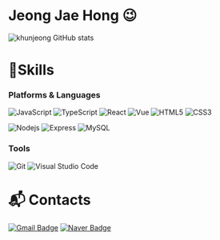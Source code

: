 # Jeong Jae Hong 😉


![khunjeong GitHub stats](https://github-readme-stats.vercel.app/api?username=khunjeong&show_icons=true&theme=radical)
# 💪Skills
### Platforms & Languages
![JavaScript](https://img.shields.io/badge/JavaScript-F7DF1E.svg?&style=for-the-badge&logo=JavaScript&logoColor=white)
![TypeScript](https://img.shields.io/badge/TypeScript-3178C6.svg?&style=for-the-badge&logo=TypeScript&logoColor=white)
![React](https://img.shields.io/badge/React-007396.svg?&style=for-the-badge&logo=React&logoColor=white)
![Vue](https://img.shields.io/badge/Vue-F80000.svg?&style=for-the-badge&logo=Vue&logoColor=white)
![HTML5](https://img.shields.io/badge/HTML5-E34F26.svg?&style=for-the-badge&logo=HTML5&logoColor=white)
![CSS3](https://img.shields.io/badge/CSS3-1572B6.svg?&style=for-the-badge&logo=CSS3&logoColor=white)

![Nodejs](https://img.shields.io/badge/Nodejs-3776AB.svg?&style=for-the-badge&logo=Nodejs&logoColor=white)
![Express](https://img.shields.io/badge/Express-3DDC84.svg?&style=for-the-badge&logo=Express&logoColor=white)
![MySQL](https://img.shields.io/badge/MySQL-4479A1.svg?&style=for-the-badge&logo=MySQL&logoColor=white)

### Tools
![Git](https://img.shields.io/badge/Git-F05032.svg?&style=for-the-badge&logo=Git&logoColor=white)
![Visual Studio Code](https://img.shields.io/badge/Visual%20Studio%20Code-007ACC.svg?&style=for-the-badge&logo=Visual%20Studio%20Code&logoColor=white)

 
# :mailbox_with_mail: Contacts

[![Gmail Badge](https://img.shields.io/badge/Gmail-d14836?style=flat-square&logo=Gmail&logoColor=white&link=mailto:woghdkgj4456@gmail.com)](mailto:woghdkgj4456@gmail.com)
[![Naver Badge](https://img.shields.io/badge/Naver-03C75A?style=flat-square&logo=Naver&logoColor=white&link=mailto:woghd567@naver.com)](mailto:woghd567@naver.com)

<!--
**khunjeong/khunjeong** is a ✨ _special_ ✨ repository because its `README.md` (this file) appears on your GitHub profile.

<img src="https://img.shields.io/badge/TypeScript-3178C6?style=flat&logo=TypeScript&logoColor=white"/>

[![Top Langs](https://github-readme-stats.vercel.app/api/top-langs/?username=khunjeong)](https://github.com/khunjeong/github-readme-stats)

Here are some ideas to get you started:

- 🔭 I’m currently working on ...
- 🌱 I’m currently learning ...
- 👯 I’m looking to collaborate on ...
- 🤔 I’m looking for help with ...
- 💬 Ask me about ...
- 📫 How to reach me: ...
- 😄 Pronouns: ...
- ⚡ Fun fact: ...
-->
